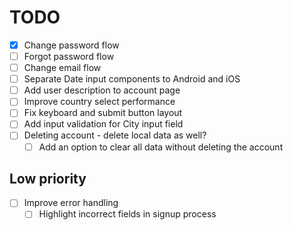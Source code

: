 # TODO

- [x] Change password flow
- [ ] Forgot password flow
- [ ] Change email flow
- [ ] Separate Date input components to Android and iOS
- [ ] Add user description to account page
- [ ] Improve country select performance
- [ ] Fix keyboard and submit button layout
- [ ] Add input validation for City input field
- [ ] Deleting account - delete local data as well?
  - [ ] Add an option to clear all data without deleting the account

## Low priority

- [ ] Improve error handling
  - [ ] Highlight incorrect fields in signup process
